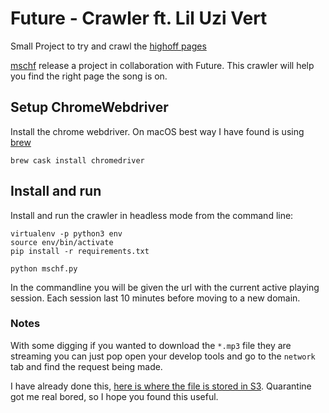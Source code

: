 # Future - Crawler ft. Lil Uzi Vert
Small Project to try and crawl the [highoff pages](https://highoff.life)

[mschf](https://www.mschf.xyz) release a project in collaboration with Future. This crawler will help you find the right page the song is on.

## Setup ChromeWebdriver
Install the chrome webdriver. On macOS best way I have found is using [brew](https://brew.sh/)
```
brew cask install chromedriver
```

## Install and run
Install and run the crawler in headless mode from the command line:
```
virtualenv -p python3 env
source env/bin/activate
pip install -r requirements.txt

python mschf.py
```

In the commandline you will be given the url with the current active playing session. Each session last 10 minutes before moving to a new domain.

### Notes
With some digging if you wanted to download the `*.mp3` file they are streaming you can just pop open your develop tools and go to the `network` tab and find the request being made.

I have already done this, [here is where the file is stored in S3](https://s3.amazonaws.com/highoff.life/computer-virus-do-not-click.mp3). Quarantine got me real bored, so I hope you found this useful.
